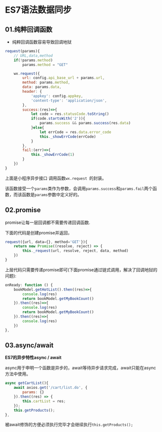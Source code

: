 # ES7语法数据同步

## 01.纯粹回调函数

- 纯粹回调函数容易导致回调地狱

```js
request(params){
    // URL,data,method
    if(!params.method)
        params.method = "GET"

    wx.request({
        url: config.api_base_url + params.url,
        method: params.method,
        data: params.data,
        header: {
            'appkey': config.appkey,
            'content-type': 'application/json',
        },
        success:(res)=>{
            let code = res.statusCode.toString()
            if(code.startsWith('2')){
                params.success && params.success(res.data)
            }else{
                let errCode = res.data.error_code
                this._showErrCode(errCode)
            }
        },
        fail:(err)=>{
            this._showErrCode(1)
        }
    })
}
```

上面是小程序异步接口 调用函数``wx.request ``的封装。

该函数接受一个``params``类作为参数，会调用``params.success``和``params.fail``两个函数，而该函数是``params``参数中定义好的。



## 02.promise

promise让每一层回调都不需要传递回调函数.

下面的代码是创建promise并返回，

```js
request({url, data={}, method='GET'}){
    return new Promise((resolve, reject) => {
        this._request(url, resolve, reject, data, method)
    })
}
```

上层代码只需要传递promise即可(下面promise通过链式调用，解决了回调地狱的问题):

```js
onReady: function () {
    bookModel.getHotList().then((res)=>{
        console.log(res)
        return bookModel.getMyBookCount()
    }).then((res)=>{
        console.log(res)
        return bookModel.getMyBookCount()
    }).then((res)=>{
        console.log(res)
    })
},
```



## 03.async/await

**ES7的异步特性async / await**

async用于申明一个函数是异步的，await等待异步请求完成，await只能在async方法中使用。

```js
async getCartList(){
    await axios.get('/cart/list.do', {
        params: {}
    }).then((res) => {
        this.cartList = res;
    });
    this.getProducts();
},
```

被await修饰的方便必须执行完毕才会继续执行``this.getProducts();``
